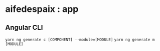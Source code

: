 # aifedespaix : app

## Angular CLI
`yarn ng generate c [COMPONENT] --module=[MODULE]`
`yarn ng generate m [MODULE]`
